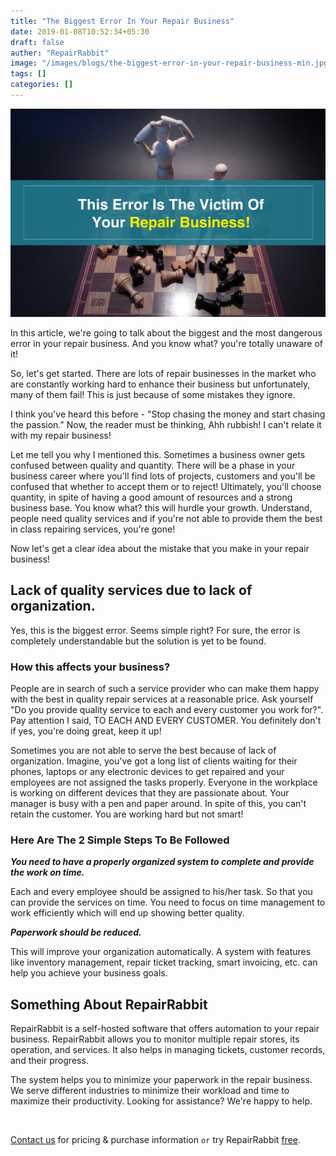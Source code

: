 ```yaml
---
title: "The Biggest Error In Your Repair Business"
date: 2019-01-08T10:52:34+05:30
draft: false
auther: "RepairRabbit"
image: "/images/blogs/the-biggest-error-in-your-repair-business-min.jpg"
tags: []
categories: []
---
```


<img src="/images/blogs/the-biggest-error-in-your-repair-business-min.jpg" />


In this article, we're going to talk about the biggest and the most dangerous error in your repair business. And you know what? you're totally unaware of it! 

So, let's get started. There are lots of repair businesses in the market who are constantly working hard to enhance their business but unfortunately, many of them fail! This is just because of some mistakes they ignore. 

I think you've heard this before - "Stop chasing the money and start chasing the passion." Now, the reader must be thinking, Ahh rubbish! I can't relate it with my repair business!

Let me tell you why I mentioned this. Sometimes a business owner gets confused between quality and quantity. 
There will be a phase in your business career where you'll find lots of projects, customers and you'll be confused that whether to accept them or to reject! Ultimately, you'll choose quantity, in spite of having a good amount of resources and a strong business base. You know what? this will hurdle your growth. Understand, people need quality services and if you're not able to provide them the best in class repairing services, you're gone!

Now let's get a clear idea about the mistake that you make in your repair business!

## Lack of quality services due to lack of organization.

Yes, this is the biggest error. Seems simple right? For sure, the error is completely understandable but the solution is yet to be found.

### How this affects your business?

People are in search of such a service provider who can make them happy with the best in quality repair services at a reasonable price. Ask yourself "Do you provide quality service to each and every customer you work for?". Pay attention I said, TO EACH AND EVERY CUSTOMER. You definitely don't if yes, you're doing great, keep it up!

Sometimes you are not able to serve the best because of lack of organization. Imagine, you've got a long list of clients waiting for their phones, laptops or any electronic devices to get repaired and your employees are not assigned the tasks properly. Everyone in the workplace is working on different devices that they are passionate about. Your manager is busy with a pen and paper around. In spite of this, you can't retain the customer. You are working hard but not smart!

### Here Are The 2 Simple Steps To Be Followed

___You need to have a properly organized system to complete and provide the work on time.___ 

Each and every employee should be assigned to his/her task. So that you can provide the services on time. You need to focus on time management to work efficiently which will end up showing better quality.

___Paperwork should be reduced.___

This will improve your organization automatically. A system with features like inventory management, repair ticket tracking, smart invoicing, etc. can help you achieve your business goals.

## Something About RepairRabbit

RepairRabbit is a self-hosted software that offers automation to your repair business. RepairRabbit allows you to monitor multiple repair stores, its operation, and services. It also helps in managing tickets, customer records, and their progress.

The system helps you to minimize your paperwork in the repair business. We serve different industries to minimize their workload and time to maximize their productivity. Looking for assistance? We're happy to help.

<br>

<a href="mailto:contact@repairrabbit.co?subject=Query of RepairRabbit" target="_blank">Contact us</a> for pricing & purchase information `or` try RepairRabbit <a href="https://demo.repairrabbit.co/admin" rel="noopener" target="_blank" title="RepairRabbit Demo">free</a>.

<br>